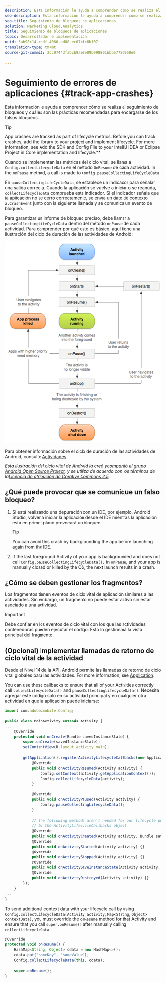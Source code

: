 ```yaml
---
description: Esta información le ayuda a comprender cómo se realiza el seguimiento de bloqueos y cuáles son las prácticas recomendadas para encargarse de los falsos bloqueos.
seo-description: Esta información le ayuda a comprender cómo se realiza el seguimiento de bloqueos y cuáles son las prácticas recomendadas para encargarse de los falsos bloqueos.
seo-title: Seguimiento de bloqueos de aplicaciones
solution: Marketing Cloud,Analytics
title: Seguimiento de bloqueos de aplicaciones
topic: Desarrollador e implementación
uuid: 3ab98c14-ccdf-4060-ad88-ec07c1c6bf07
translation-type: tm+mt
source-git-commit: 3cc97443fabcb9ae9e09b998801bbb57785960e0

---
```



# Seguimiento de errores de aplicaciones {#track-app-crashes}

Esta información le ayuda a comprender cómo se realiza el seguimiento de bloqueos y cuáles son las prácticas recomendadas para encargarse de los falsos bloqueos.

>[!TIP]
>
>App crashes are tracked as part of lifecycle metrics. Before you can track crashes, add the library to your project and implement lifecycle. For more information, see Add the SDK and Config File to your IntelliJ IDEA or Eclipse Project in Core implementation and lifecycle.**[](/help/android/getting-started/dev-qs.md)

Cuando se implementan las métricas del ciclo vital, se llama a `Config.collectLifecycleData` en el método `OnResume` de cada actividad. In the `onPause` method, a call is made to `Config.pauseCollectingLifeCycleData`.

En `pauseCollectingLifeCycleData`, se establece un indicador para señalar una salida correcta. Cuando la aplicación se vuelve a iniciar o se reanuda, `collectLifecycleData` comprueba este indicador. Si el indicador señala que la aplicación no se cerró correctamente, se envía un dato de contexto `a.CrashEvent` junto con la siguiente llamada y se comunica un evento de bloqueo.

Para garantizar un informe de bloqueo preciso, debe llamar a `pauseCollectingLifeCycleData` dentro del método `onPause` de cada actividad. Para comprender por qué esto es básico, aquí tiene una ilustración del ciclo de duración de las actividades de Android:

![](assets/android-lifecycle.png)

Para obtener información sobre el ciclo de duración de las actividades de Android, consulte [Actividades](https://developer.android.com/guide/components/activities.html).

*Esta ilustración del ciclo vital de Android la creó y[compartió el grupo Android Open Source Project](https://source.android.com/), y se utiliza de acuerdo con los términos de la[Licencia de atribución de Creative Commons 2.5](https://creativecommons.org/licenses/by/2.5/).*

## ¿Qué puede provocar que se comunique un falso bloqueo?

1. Si está realizando una depuración con un IDE, por ejemplo, Android Studio, volver a iniciar la aplicación desde el IDE mientras la aplicación está en primer plano provocará un bloqueo.

   >[!TIP]
   >
   >You can avoid this crash by backgrounding the app before launching again from the IDE.

1. If the last foreground Activity of your app is backgrounded and does not call `Config.pauseCollectingLifecycleData();` in `onPause`, and your app is manually closed or killed by the OS, the next launch results in a crash.

## ¿Cómo se deben gestionar los fragmentos?

Los fragmentos tienen eventos de ciclo vital de aplicación similares a las actividades. Sin embargo, un fragmento no puede estar activo sin estar asociado a una actividad.

>[!IMPORTANT]
>
>Debe confiar en los eventos de ciclo vital con los que las actividades contenedoras pueden ejecutar el código. Esto lo gestionará la vista principal del fragmento.

## (Opcional) Implementar llamadas de retorno de ciclo vital de la actividad

Desde el Nivel 14 de la API, Android permite las llamadas de retorno de ciclo vital globales para las actividades. For more information, see [Application](https://developer.android.com/reference/android/app/Application).

You can use these callbacks to ensure that all of your Activities correctly call `collectLifecycleData()` and `pauseCollectingLifecycleData()`. Necesita agregar este código solo en su actividad principal y en cualquier otra actividad en que la aplicación puede iniciarse:

```js
import com.adobe.mobile.Config; 
  
public class MainActivity extends Activity { 
... 
    @Override 
    protected void onCreate(Bundle savedInstanceState) { 
        super.onCreate(savedInstanceState); 
        setContentView(R.layout.activity_main); 
  
        getApplication().registerActivityLifecycleCallbacks(new Application.ActivityLifecycleCallbacks() { 
            @Override 
            public void onActivityResumed(Activity activity) { 
                Config.setContext(activity.getApplicationContext()); 
                Config.collectLifecycleData(activity); 
            } 
  
            @Override 
            public void onActivityPaused(Activity activity) {     
                Config.pauseCollectingLifecycleData(); 
            } 
    
            // the following methods aren't needed for our lifecycle purposes, but are required to be implemented 
            // by the ActivityLifecycleCallbacks object 
            @Override 
            public void onActivityCreated(Activity activity, Bundle savedInstanceState) {} 
            @Override 
            public void onActivityStarted(Activity activity) {} 
            @Override 
            public void onActivityStopped(Activity activity) {} 
            @Override 
            public void onActivitySaveInstanceState(Activity activity, Bundle outState) {} 
            @Override 
            public void onActivityDestroyed(Activity activity) {} 
        }); 
    } 
... 
}
```

To send additional context data with your lifecycle call by using `Config.collectLifecycleData(Activity activity`, `Map<String`, `Object> contextData)`, you must override the `onResume` method for that Activity and ensure that you call `super.onResume()` after manually calling `collectLifecycleData`.

```js
@Override 
protected void onResume() { 
    HashMap<String, Object> cdata = new HashMap<>(); 
    cdata.put("someKey", "someValue"); 
    Config.collectLifecycleData(this, cdata); 
  
    super.onResume(); 
}
```

